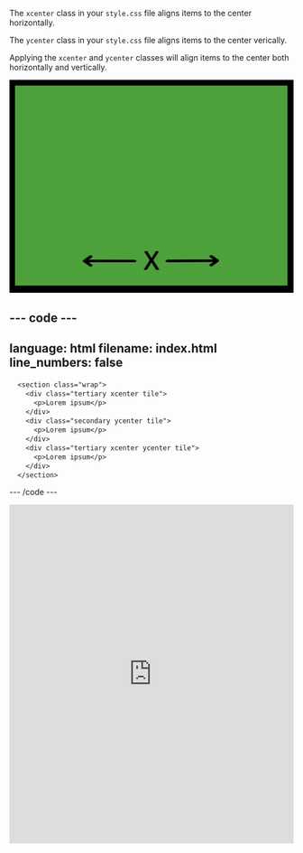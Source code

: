 The `xcenter` class in your `style.css` file aligns items to the center horizontally.

The `ycenter` class in your `style.css` file aligns items to the center verically.

Applying the `xcenter` and `ycenter` classes will align items to the center both horizontally and vertically. 

![An animated image showing the horizontal x-axis and vertical y-axis with emoji face moving along to highlight the horizontal and vertical centering.](images/center.gif)
    
--- code ---
---
language: html
filename: index.html
line_numbers: false
---
      <section class="wrap">
        <div class="tertiary xcenter tile">
          <p>Lorem ipsum</p>
        </div>
        <div class="secondary ycenter tile">
          <p>Lorem ipsum</p>
        </div>
        <div class="tertiary xcenter ycenter tile">
          <p>Lorem ipsum</p>
        </div>
      </section>

--- /code ---
      
<iframe src="https://trinket.io/embed/html/34d34865bf?toggleCode=true" width="100%" height="600" frameborder="0" marginwidth="0" marginheight="0" allowfullscreen></iframe>
